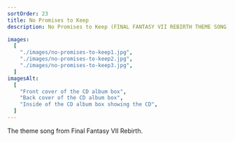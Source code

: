 ```yaml
---
sortOrder: 23
title: No Promises to Keep
description: No Promises to Keep (FINAL FANTASY VII REBIRTH THEME SONG)

images:
  [
    "./images/no-promises-to-keep1.jpg",
    "./images/no-promises-to-keep2.jpg",
    "./images/no-promises-to-keep3.jpg",
  ]
imagesAlt:
  [
    "Front cover of the CD album box",
    "Back cover of the CD album box",
    "Inside of the CD album box showing the CD",
  ]
---
```


The theme song from Final Fantasy VII Rebirth.
